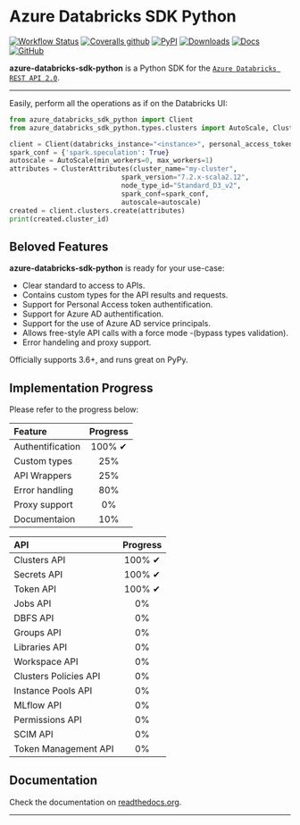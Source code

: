 # Azure Databricks SDK Python

[![Workflow Status](https://img.shields.io/github/workflow/status/aminekaabachi/azure-databricks-sdk-python/Unit%20Tests/master?style=flat-square)](https://github.com/aminekaabachi/azure-databricks-sdk-python/actions?query=workflow%3A%22Unit+Tests%22)
[![Coveralls github](https://img.shields.io/coveralls/github/aminekaabachi/azure-databricks-sdk-python?style=flat-square)](https://coveralls.io/github/aminekaabachi/azure-databricks-sdk-python?branch=master)
[![PyPI](https://img.shields.io/pypi/v/azure-databricks-sdk-python?style=flat-square)](https://pypi.org/project/azure-databricks-sdk-python/)
[![Downloads](https://img.shields.io/pypi/dm/azure-databricks-sdk-python?style=flat-square)](https://pypi.org/project/azure-databricks-sdk-python/)
[![Docs](https://readthedocs.org/projects/azure-databricks-sdk-python/badge/?version=latest&style=flat-square)](https://azure-databricks-sdk-python.readthedocs.io/en/latest/)
[![GitHub](https://img.shields.io/github/license/aminekaabachi/azure-databricks-sdk-python?style=flat-square)](https://github.com/aminekaabachi/azure-databricks-sdk-python/blob/master/LICENSE)


**azure-databricks-sdk-python** is a Python SDK for the [`Azure Databricks REST API 2.0`](<https://docs.microsoft.com/en-gb/azure/databricks/dev-tools/api/latest/>).

-----------------

Easily, perform all the operations as if on the Databricks UI:
```python
from azure_databricks_sdk_python import Client
from azure_databricks_sdk_python.types.clusters import AutoScale, ClusterAttributes

client = Client(databricks_instance="<instance>", personal_access_token="<token>")
spark_conf = {'spark.speculation': True}
autoscale = AutoScale(min_workers=0, max_workers=1)
attributes = ClusterAttributes(cluster_name="my-cluster",
                            spark_version="7.2.x-scala2.12",
                            node_type_id="Standard_D3_v2",
                            spark_conf=spark_conf,
                            autoscale=autoscale)
created = client.clusters.create(attributes)
print(created.cluster_id)
```

## Beloved Features

**azure-databricks-sdk-python** is ready for your use-case:

- Clear standard to access to APIs.
- Contains custom types for the API results and requests.
- Support for Personal Access token authentification.
- Support for Azure AD authentification.
- Support for the use of Azure AD service principals.
- Allows free-style API calls with a force mode -(bypass types validation).
- Error handeling and proxy support.

Officially supports 3.6+, and runs great on PyPy.

## Implementation Progress

Please refer to the progress below:

| Feature  | Progress |
| :--- | :---: | 
| Authentification | 100% ✔ |
| Custom types | 25% |
| API Wrappers | 25% |
| Error handling | 80% |
| Proxy support | 0% |
| Documentaion | 10% |

| API  | Progress |
| :--- | :---: | 
| Clusters API | 100% ✔ |
| Secrets API | 100% ✔ |
| Token API | 100% ✔ |
| Jobs API | 0% |
| DBFS API  | 0% |
| Groups API  | 0% |
| Libraries API | 0% |
| Workspace API | 0% |
| Clusters Policies API | 0% |
| Instance Pools API | 0% |
| MLflow API | 0% |
| Permissions API | 0% |
| SCIM API | 0% |
| Token Management API | 0% |

## Documentation

Check the documentation on [readthedocs.org](https://azure-databricks-sdk-python.readthedocs.io/en/latest/).

---
